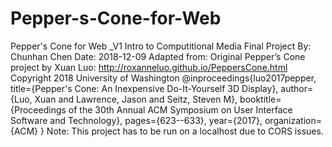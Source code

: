 # Pepper-s-Cone-for-Web
Pepper's Cone for Web _V1 Intro to Computitional Media Final Project By: Chunhan Chen Date: 2018-12-09  Adapted from:  Original Pepper’s Cone project by Xuan Luo: http://roxanneluo.github.io/PeppersCone.html Copyright 2018 University of Washington @inproceedings{luo2017pepper,   title={Pepper's Cone: An Inexpensive Do-It-Yourself 3D Display},   author={Luo, Xuan and Lawrence, Jason and Seitz, Steven M},   booktitle={Proceedings of the 30th Annual ACM Symposium on User Interface Software and Technology},   pages={623--633},   year={2017},   organization={ACM} }  Note: This project has to be run on a localhost due to CORS issues.
